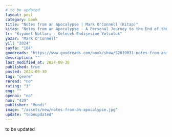 ```yaml
---
# to be updated
layout: post
category: book
title: "Notes from an Apocalypse | Mark O'Connell (Kitap)"
kitap: "Notes from an Apocalypse - A Personal Journey to the End of the World and Back"
tr: "Kıyamet Notları - Gelecek Endişesine Yolculuk"
yazar: "Mark O'Connell"
yil: "2024"
sayfa: "184"
goodreads: "https://www.goodreads.com/book/show/52019031-notes-from-an-apocalypse"
description: ""
last_modified_at: 2024-09-30
published: true
posted: 2024-09-30
tag: "çevre"
reread: "no"
rating: "3"
eng: ""
openai: "no"
num: "439"
publisher: "Mundi"
image: "/assets/new/notes-from-an-apocalypse.jpg"
update: "tobeupdated"
---
```


to be updated
